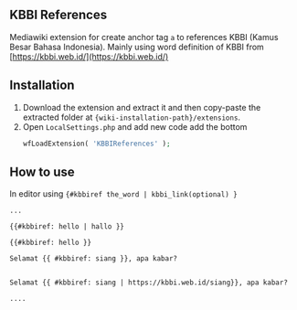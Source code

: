## KBBI References

Mediawiki extension for create anchor tag `a` to references KBBI (Kamus Besar Bahasa Indonesia). Mainly using word definition of KBBI from [https://kbbi.web.id/](https://kbbi.web.id/)

## Installation
1. Download the extension and extract it and then copy-paste the extracted folder at `{wiki-installation-path}/extensions`.
2. Open `LocalSettings.php` and add new code add the bottom
    ```php
    wfLoadExtension( 'KBBIReferences' ); 
    ```

## How to use
In editor using `{#kbbiref the_word | kbbi_link(optional) }`

```text
...

{{#kbbiref: hello | hallo }} 

{{#kbbiref: hello }}

Selamat {{ #kbbiref: siang }}, apa kabar?


Selamat {{ #kbbiref: siang | https://kbbi.web.id/siang}}, apa kabar?

....
```